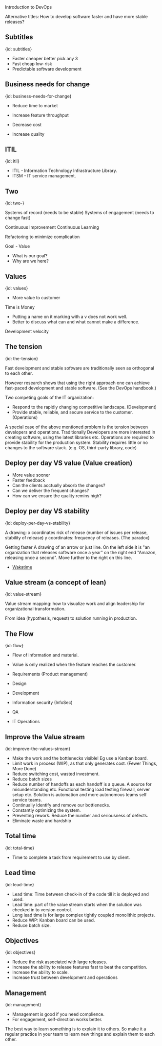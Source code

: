 Introduction to DevOps

Alternative titles:
How to develop software faster and have more stable releases?


## Subtitles
{id: subtitles}

* Faster cheaper better pick any 3
* Fast cheap low-risk
* Predictable software development


## Business needs for change
{id: business-needs-for-change}

* Reduce time to market
* Increase feature throughput

* Decrease cost
* Increase quality




## ITIL
{id: itil}

* ITIL - Information Technology Infrastructure Library.
* ITSM - IT service management.

## Two
{id: two-}

Systems of record (needs to be stable)
Systems of engagement (needs to change fast)


Continuous Improvement
Continuous Learning

Refactoring to minimize complication

Goal - Value

* What is our goal?
* Why are we here?

## Values
{id: values}

* More value to customer


Time is Money

* Putting a name on it marking with a v does not work well.
* Better to discuss what can and what cannot make a difference.

Development velocity

## The tension
{id: the-tension}

Fast development and stable software are traditionally seen as orthogonal to each other.

However research shows that using the right approach one can achieve fast-paced development and stable software.
(See the DevOps handbook.)

Two competing goals of the IT organization:

* Respond to the rapidly changing competitive landscape. (Development)
* Provide stable, reliable, and secure service to the customer. (Operations)

A special case of the above mentioned problem is the tension between developers and operations.
Traditionally Developers are more interested in creating software, using the latest libraries etc.
Operations are required to provide stability for the production system. Stability requires little or no changes to the software stack. (e.g. OS, third-party library, code)


## Deploy per day VS value  (Value creation)

* More value sooner
* Faster feedback
* Can the clients acctually absorb the changes?
* Can we deliver the frequent changes?
* How can we ensure the quality remins high?


## Deploy per day VS stability
{id: deploy-per-day-vs-stability}

A drawing: x coordinates risk of release (number of issues per release, stability of release)
y coordinates: frequency of releases. (The paradox)

Getting faster
A drawing of an arrow or just line. On the left side it is "an organization that releases software once a year"
on the right end "Amazon, releasing once a second".
Move further to the right on this line.


* [Wakatime](https://wakatime.com/)


## Value stream (a concept of lean)
{id: value-stream}

Value stream mapping: how to visualize work and align leadership for organizational transformation. 

From idea (hypothesis, request) to solution running in production.


## The Flow
{id: flow}

* Flow of information and material.
* Value is only realized when the feature reaches the customer.

* Requirements (Product management)
* Design
* Development
* Information security (InfoSec)
* QA
* IT Operations

## Improve the Value stream
{id: improve-the-values-stream}

* Make the work and the bottlenecks visible!  Eg use a Kanban board.
* Limit work in process (WIP), as that only generates cost. (Fewer Things, More Done)
* Reduce switching cost, wasted investment.
* Reduce batch sizes
* Reduce number of handoffs as each handoff is a queue. A source for misunderstanding etc. Functional testing load testing firewall, server setup etc.  Solution is automation and more autonomous teams self service teams. 
* Continually Identify and remove our bottlenecks.
* Constantly optimizing the system.
* Preventing rework. Reduce the number and seriousness of defects.
* Eliminate waste and hardship

## Total time
{id: total-time}

* Time to complete a task from requirement to use by client.

## Lead time
{id: lead-time}

* Lead time: Time between check-in of the code till it is deployed and used.
* Lead time: part of the value stream starts when the solution was checked in to version control. 
* Long lead time is for large complex tightly coupled monolithic projects.
* Reduce WIP: Kanban board can be used.
* Reduce batch size.


## Objectives
{id: objectives}

* Reduce the risk associated with large releases.
* Increase the ability to release features fast to beat the competition.
* Increase the ability to scale.
* Increase trust between development and operations

## Management
{id: management}

* Management is good if you need complience.
* For engagement, self-direction works better.


The best way to learn something is to explain it to others. So make it a regular practice in your team to learn new things and explain them to each other.


